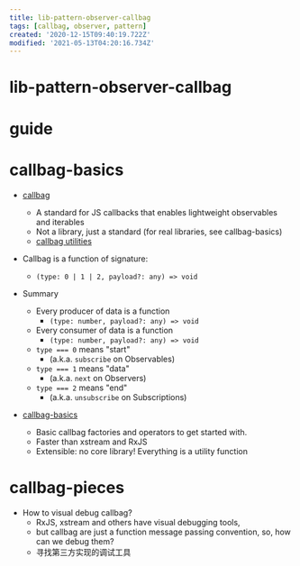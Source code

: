 ```yaml
---
title: lib-pattern-observer-callbag
tags: [callbag, observer, pattern]
created: '2020-12-15T09:40:19.722Z'
modified: '2021-05-13T04:20:16.734Z'
---
```


# lib-pattern-observer-callbag

# guide

# callbag-basics

- [callbag](https://github.com/callbag/callbag)
  - A standard for JS callbacks that enables lightweight observables and iterables
  - Not a library, just a standard (for real libraries, see callbag-basics)
  - [callbag utilities](https://github.com/callbag/callbag/wiki)

- Callbag is a function of signature:
  - `(type: 0 | 1 | 2, payload?: any) => void`

- Summary
  - Every producer of data is a function 
    - `(type: number, payload?: any) => void`
  - Every consumer of data is a function 
    - `(type: number, payload?: any) => void`
  - `type === 0` means "start" 
    - (a.k.a. `subscribe` on Observables)
  - `type === 1` means "data" 
    - (a.k.a. `next` on Observers)
  - `type === 2` means "end" 
    - (a.k.a. `unsubscribe` on Subscriptions)

- [callbag-basics](https://github.com/staltz/callbag-basics)
  - Basic callbag factories and operators to get started with.
  - Faster than xstream and RxJS
  - Extensible: no core library! Everything is a utility function

# callbag-pieces

- How to visual debug callbag? 
  - RxJS, xstream and others have visual debugging tools, 
  - but callbag are just a function message passing convention, so, how can we debug them?
  - 寻找第三方实现的调试工具

